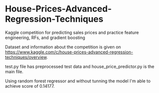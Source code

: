 # House-Prices-Advanced-Regression-Techniques
Kaggle competition for predicting sales prices and practice feature engineering, RFs, and gradient boosting

Dataset and information about the competition is given on https://www.kaggle.com/c/house-prices-advanced-regression-techniques/overview.

test.py file has preprocessed test data and house_price_predictor.py is the main file.

Using random forest regressor and without tunning the model I'm able to achieve score of 0.14177.
